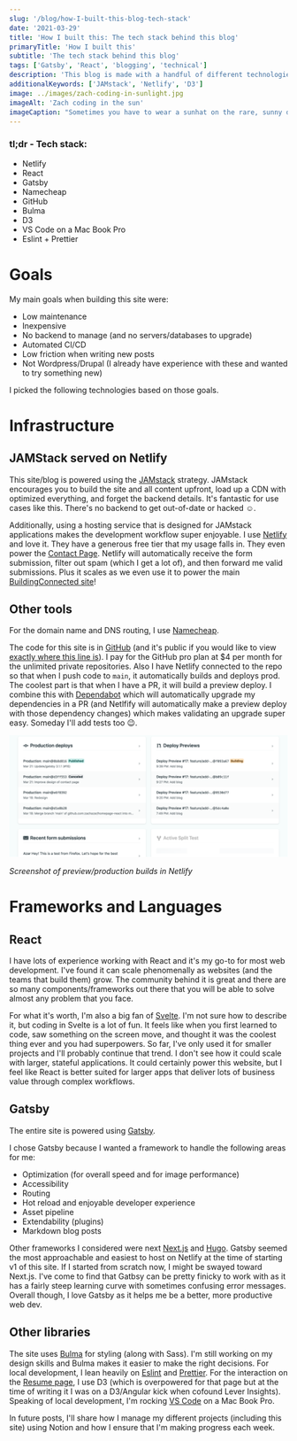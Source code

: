 ```yaml
---
slug: '/blog/how-I-built-this-blog-tech-stack'
date: '2021-03-29'
title: 'How I built this: The tech stack behind this blog'
primaryTitle: 'How I built this'
subtitle: 'The tech stack behind this blog'
tags: ['Gatsby', 'React', 'blogging', 'technical']
description: 'This blog is made with a handful of different technologies including the JAMstack, Netlify, React, Gatsby, Bulma, and D3.'
additionalKeywords: ['JAMstack', 'Netlify', 'D3']
image: ../images/zach-coding-in-sunlight.jpg
imageAlt: 'Zach coding in the sun'
imageCaption: "Sometimes you have to wear a sunhat on the rare, sunny days in Seattle and pretend you're on the beach."
---
```


### tl;dr - Tech stack:

- Netlify
- React
- Gatsby
- Namecheap
- GitHub
- Bulma
- D3
- VS Code on a Mac Book Pro
- Eslint + Prettier

# Goals

My main goals when building this site were:

- Low maintenance
- Inexpensive
- No backend to manage (and no servers/databases to upgrade)
- Automated CI/CD
- Low friction when writing new posts
- Not Wordpress/Drupal (I already have experience with these and wanted to try something new)

I picked the following technologies based on those goals.

# Infrastructure

## JAMStack served on Netlify

This site/blog is powered using the [JAMstack](https://jamstack.org/) strategy. JAMstack encourages you to build the site and all content upfront, load up a CDN with optimized everything, and forget the backend details. It's fantastic for use cases like this. There's no backend to get out-of-date or hacked ☺️.

Additionally, using a hosting service that is designed for JAMstack applications makes the development workflow super enjoyable. I use [Netlify](https://www.netlify.com/) and love it. They have a generous free tier that my usage falls in. They even power the [Contact Page](https://www.zachazar.com/contact/). Netlify will automatically receive the form submission, filter out spam (which I get a lot of), and then forward me valid submissions. Plus it scales as we even use it to power the main [BuildingConnected site](https://www.buildingconnected.com/)!

## Other tools

For the domain name and DNS routing, I use [Namecheap](https://www.namecheap.com/).

The code for this site is in [GitHub](https://github.com/) (and it's public if you would like to view [exactly where this line is](https://github.com/zachazar/homepage-react/blob/main/src/posts/blog-tech-stack.md#other-tools)). I pay for the GitHub pro plan at $4 per month for the unlimited private repositories. Also I have Netlify connected to the repo so that when I push code to `main`, it automatically builds and deploys prod. The coolest part is that when I have a PR, it will build a preview deploy. I combine this with [Dependabot](https://dependabot.com/) which will automatically upgrade my dependencies in a PR (and Netlfify will automatically make a preview deploy with those dependency changes) which makes validating an upgrade super easy. Someday I'll add tests too 😉.

![Screenshot of preview/production builds in Netlify](../images/blog-techstack-netlify.png)

_Screenshot of preview/production builds in Netlify_

# Frameworks and Languages

## React

I have lots of experience working with React and it's my go-to for most web development. I've found it can scale phenomenally as websites (and the teams that build them) grow. The community behind it is great and there are so many components/frameworks out there that you will be able to solve almost any problem that you face.

For what it's worth, I'm also a big fan of [Svelte](https://svelte.dev/). I'm not sure how to describe it, but coding in Svelte is a lot of fun. It feels like when you first learned to code, saw something on the screen move, and thought it was the coolest thing ever and you had superpowers. So far, I've only used it for smaller projects and I'll probably continue that trend. I don't see how it could scale with larger, stateful applications. It could certainly power this website, but I feel like React is better suited for larger apps that deliver lots of business value through complex workflows.

## Gatsby

The entire site is powered using [Gatsby](https://www.gatsbyjs.com/).

I chose Gatsby because I wanted a framework to handle the following areas for me:

- Optimization (for overall speed and for image performance)
- Accessibility
- Routing
- Hot reload and enjoyable developer experience
- Asset pipeline
- Extendability (plugins)
- Markdown blog posts

Other frameworks I considered were next [Next.js](https://nextjs.org/) and [Hugo](https://gohugo.io/). Gatsby seemed the most approachable and easiest to host on Netlify at the time of starting v1 of this site. If I started from scratch now, I might be swayed toward Next.js. I've come to find that Gatbsy can be pretty finicky to work with as it has a fairly steep learning curve with sometimes confusing error messages. Overall though, I love Gatsby as it helps me be a better, more productive web dev.

## Other libraries

The site uses [Bulma](https://bulma.io/) for styling (along with Sass). I'm still working on my design skills and Bulma makes it easier to make the right decisions. For local development, I lean heavily on [Eslint](https://eslint.org/) and [Prettier](https://prettier.io/). For the interaction on the [Resume page](https://www.zachazar.com/resume), I use D3 (which is overpowered for that page but at the time of writing it I was on a D3/Angular kick when cofound Lever Insights). Speaking of local development, I'm rocking [VS Code](https://code.visualstudio.com/) on a Mac Book Pro.

In future posts, I'll share how I manage my different projects (including this site) using Notion and how I ensure that I'm making progress each week.
